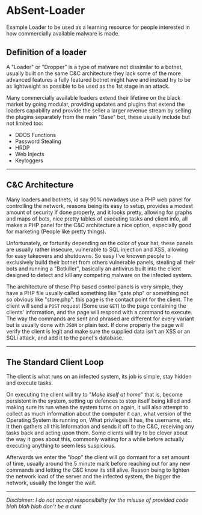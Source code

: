# AbSent-Loader
Example Loader to be used as a learning resource for people interested in how commercially available malware is made.
## Definition of a loader
A "Loader" or "Dropper" is a type of malware not dissimilar to a botnet, usually built on the same C&C architecture they lack some of the more advanced features a fully featured botnet might have and instead try to be as lightweight as possible to be used as the 1st stage in an attack. 

Many commercially available loaders extend their lifetime on the black market by going modular, providing updates and plugins that extend the loaders capability and provide the seller a larger revenue stream by selling the plugins separately from the main "Base" bot, these usually include but not limited too: 
* DDOS Functions
* Password Stealing
* HRDP
* Web Injects
* Keyloggers

___

## C&C Architecture
Many loaders and botnets, id say 90% nowadays use a PHP web panel for controlling the network, reasons being its easy to setup, provides a modest amount of security if done properly, and it looks pretty, allowing for graphs and maps of bots, nice pretty tables of executing tasks and client info, all makes a PHP panel for the C&C architecture a nice option, especially good for marketing (People like pretty things). 

Unfortunately, or fortunity depending on the color of your hat, these panels are usually rather insecure, vulnerable to SQL injection and XSS, allowing for easy takeovers and shutdowns. 
So easy I've knowen people to exclusively build their botnet from others vulnerable panels, stealing all their bots and running a "Botkiller", basically an antivirus built into the client designed to detect and kill any competing malware on the infected system.

The architecture of these Php based control panels is very simple, they have a PHP file usually called something like "gate.php" or something not so obvious like "store.php", this page is the contact point for the client.
The client will send a `POST` request (Some use `GET`) to the page containing the clients' information, and the page will respond with a command to execute. The way the commands are sent and phrased are different for every variant but is usually done with `JSON` or plain text. 
If done properly the page will verify the client is legit and make sure the supplied data isn't an XSS or an SQLi attack, and add it to the panel's database.

___

## The Standard Client Loop

The client is what runs on an infected system, its job is simple, stay hidden and execute tasks.

On executing the client will try to "*Make itself at home*" that is, become persistent in the system, setting up defences to stop itself being killed and making sure its run when the system turns on again, it will also attempt to collect as much information about the computer it can, what version of the Operating System its running on, What privileges it has, the username, etc. It then gathers all this Information and sends it off to the C&C, receiving any tasks back and acting upon them. Some clients will try to be clever about the way it goes about this, commonly waiting for a while before actually executing anything to seem less suspicious.



Afterwards we enter the "*loop*" the client will go dormant for a set amount of time, usually around the 5 minute mark before reaching out for any new commands and letting the C&C know its still alive. Reason being to lighten the network load of the server and the infected system, the bigger the network, usually the longer the wait.

---

*Disclaimer: I do not accept responsibility for the misuse of provided code blah blah blah don't be a cunt*